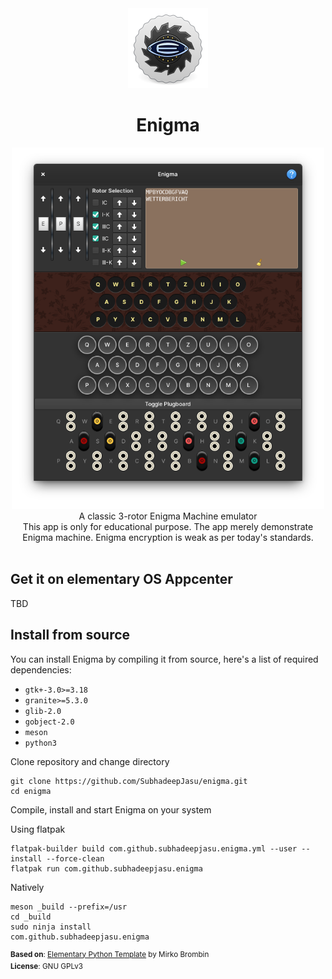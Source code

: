 <div align="center">
  <div align="center">
    <img src="data/icons/128/com.github.subhadeepjasu.enigma.svg" width="128">
  </div>
  <h1 align="center">Enigma</h1>
  <div align="center">
    <img src="screenshots/screenshot.png" width="500">
  </div>
  <div align="center">A classic 3-rotor Enigma Machine emulator</div>
  <div>This app is only for educational purpose. The app merely demonstrate Enigma machine. Enigma encryption is weak as per today's standards.</div>
</div>

<br/>

## Get it on elementary OS Appcenter
TBD
<!-- [![Get it on AppCenter](https://appcenter.elementary.io/badge.svg)](https://appcenter.elementary.io/com.github.subhadeepjasu.pebbles) -->

## Install from source
You can install Enigma by compiling it from source, here's a list of required dependencies:
 - `gtk+-3.0>=3.18`
 - `granite>=5.3.0`
 - `glib-2.0`
 - `gobject-2.0`
 - `meson`
 - `python3`


Clone repository and change directory
```
git clone https://github.com/SubhadeepJasu/enigma.git
cd enigma
```
Compile, install and start Enigma on your system

Using flatpak
```
flatpak-builder build com.github.subhadeepjasu.enigma.yml --user --install --force-clean
flatpak run com.github.subhadeepjasu.enigma
```

Natively
```
meson _build --prefix=/usr
cd _build
sudo ninja install
com.github.subhadeepjasu.enigma
```

<sup>**Based on**: [Elementary Python Template](https://github.com/mirkobrombin/ElementaryPython) by Mirko Brombin</sup>
<br>
<sup>**License**: GNU GPLv3</sup>
